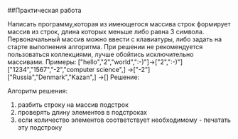 ##Практическая работа

Написать программу,которая из имеющегося массива строк формирует массив из строк, 
длина которых меньше либо равна 3 символа.
Первоначальный массив можно ввести с клавиатуры, либо задать на старте выполнения алгоритма.
При решении не рекомендуется пользоваться коллекциями, лучше обойтись исключительно массивами.
Примеры:
["hello","2","world",":-)"]->["2",":-)"]
["1234","1567","-2","computer science",] ->["-2"]
["Russia","Denmark","Kazan",] ->[]
Решение:

Алгоритм решения:
1. разбить строку на массив подстрок
2. проверять длину  элементов в подстроках
3. если количество элементов соответствует необходимому - печатать эту подстроку

